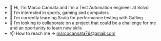 - 👋 Hi, I’m Marco Cannata and I'm a Test Automation engineer at Solvd
- 👀 I’m interested in sports, gaming and computers
- 🌱 I’m currently learning Scala for performance testing with Gatling
- 💞️ I’m looking to collaborate on a project that could be a challenge for me and an oportunity to learn new skils
- 📫 How to reach me -> marcocannata76@gmail.com              

